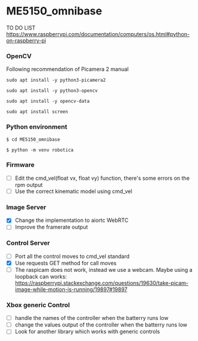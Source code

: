 # ME5150_omnibase

TO DO LIST
<https://www.raspberrypi.com/documentation/computers/os.html#python-on-raspberry-pi>
### OpenCV
Following recommendation of Picamera 2 manual

```sudo apt install -y python3-picamera2```

```sudo apt install -y python3-opencv```

```sudo apt install -y opencv-data```

```sudo apt install screen```

### Python environment

```$ cd ME5150_omnibase ```

```$ python -m venv robotica```

### Firmware
- [ ] Edit the cmd_vel(float vx, float vy) function, there's some errors on the rpm output
- [ ] Use the correct kinematic model using cmd_vel
### Image Server
- [x] Change the implementation to aiortc WebRTC
- [ ] Improve the framerate output
### Control Server
- [ ] Port all the control moves to cmd_vel standard
- [x] Use requests GET method for call moves
- [ ] The raspicam does not work, instead we use a webcam. Maybe using a loopback can works: <https://raspberrypi.stackexchange.com/questions/19630/take-picam-image-while-motion-is-running/19897#19897>

### Xbox generic Control
- [ ] handle the names of the controller when the batterry runs low
- [ ] change the values output of the controller when the batterry runs low
- [ ] Look for another library which works with generic controls
